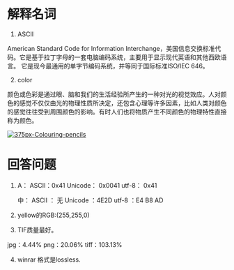 # 解释名词

1. ASCII
  
  American Standard Code for Information Interchange，美国信息交换标准代码。它是基于拉丁字母的一套电脑编码系统，主要用于显示现代英语和其他西欧语言。 它是现今最通用的单字节编码系统，并等同于国际标准ISO/IEC 646。

  2. color

  颜色或色彩是通过眼、脑和我们的生活经验所产生的一种对光的视觉效应。人对颜色的感觉不仅仅由光的物理性质所决定，还包含心理等许多因素，比如人类对颜色的感觉往往受到周围颜色的影响。有时人们也将物质产生不同颜色的物理特性直接称为颜色。

  <a href="https://imgbb.com/"><img src="https://image.ibb.co/j6nVwV/375px-Colouring-pencils.jpg" alt="375px-Colouring-pencils" border="0"></a>

# 回答问题

1. A： ASCII：0x41
       Unicode： 0x0041
       utf-8： 0x41

   中：
       ASCII ： 无 
       Unicode ：4E2D
       utf-8 ：E4 B8 AD

2. yellow的RGB:(255,255,0)

3. TIF质量最好。

jpg：4.44% 
png：20.06%
tiff：103.13%

4. winrar 格式是lossless.